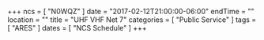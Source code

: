 +++
ncs = [ "N0WQZ" ]
date = "2017-02-12T21:00:00-06:00"
endTime = ""
location = ""
title = "UHF VHF Net 7"
categories = [ "Public Service" ]
tags = [ "ARES" ]
dates = [ "NCS Schedule" ]
+++
